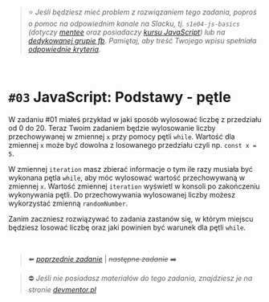 > :star: *Jeśli będziesz mieć problem z rozwiązaniem tego zadania, poproś o pomoc na odpowiednim kanale na Slacku, tj. `s1e04-js-basics` (dotyczy [mentee](https://devmentor.pl/mentoring-javascript/) oraz posiadaczy [kursu JavaScript](https://devmentor.pl/p/javascript-for-beginners/)) lub na [dedykowanej grupie fb](https://www.facebook.com/groups/155234921740033). Pamiętaj, aby treść Twojego wpisu spełniała [odpowiednie kryteria](https://devmentor.pl/jak-prosic-o-pomoc/).*

&nbsp;

# `#03` JavaScript: Podstawy - pętle

W zadaniu #01 miałeś przykład w jaki sposób wylosować liczbę z przedziału od 0 do 20. Teraz Twoim zadaniem będzie wylosowanie liczby przechowywanej w zmiennej `x` przy pomocy pętli `while`. Wartość dla zmiennej `x` może być dowolna z losowanego przedziału czyli np. `const x = 5`.

W zmiennej `iteration` masz zbierać informacje o tym ile razy musiała być wykonana pętla `while`, aby móc wylosować wartość przechowywaną w zmiennej `x`. Wartość zmiennej `iteration` wyświetl w konsoli po zakończeniu wykonywania pętli. Do przechowywania wylosowanej liczby możesz wykorzystać zmienną `randomNumber`. 

Zanim zaczniesz rozwiązywać to zadania zastanów się, w którym miejscu będziesz losować liczbę oraz jaki powinien być warunek dla pętli `while`.


&nbsp;

> :arrow_left: [*poprzednie zadanie*](./../02) | ~~*następne zadanie*~~ :arrow_right:

> :no_entry: *Jeśli nie posiadasz materiałów do tego zadania, znajdziesz je na stronie [devmentor.pl](https://devmentor.pl/p/js-basics/)*
